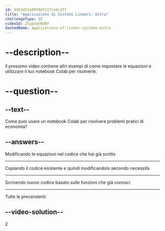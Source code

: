 ```yaml
---
id: 6363d23a9078df117ce4c3ff
title: "Applicazioni di Sistemi Lineari: Extra"
challengeType: 15
videoId: ZtypoUnNdAY
dashedName: applications-of-linear-systems-extra
---
```


# --description--

Il prossimo video contiene altri esempi di come impostare le equazioni e utilizzare il tuo notebook Colab per risolverle.

# --question--

## --text--

Come puoi usare un notebook Colab per risolvere problemi pratici di economia?

## --answers--

Modificando le equazioni nel codice che hai già scritto

---

Copiando il codice esistente e quindi modificandolo secondo necessità

---

Scrivendo nuovo codice basato sulle funzioni che già conosci

---

Tutte le precendenti

## --video-solution--

2
